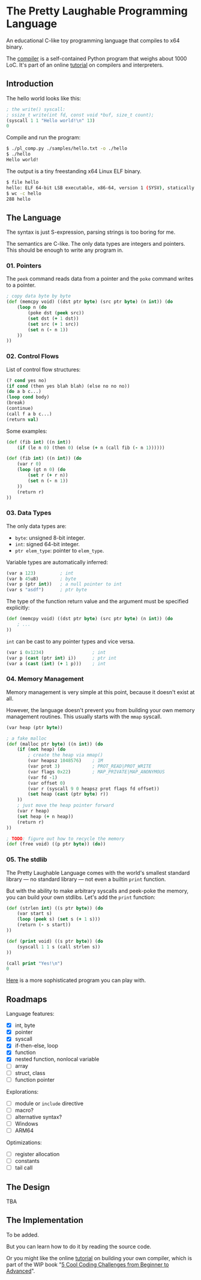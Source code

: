 # The Pretty Laughable Programming Language

An educational C-like toy programming language that compiles to x64 binary.

The [compiler](pl_comp.py) is a self-contained Python program that weighs about 1000 LoC.
It's part of an online [tutorial](https://build-your-own.org/b2a/p0_intro.html) on compilers and interpreters.

## Introduction

The hello world looks like this:

```clojure
; the write() syscall:
; ssize_t write(int fd, const void *buf, size_t count);
(syscall 1 1 "Hello world!\n" 13)
0
```

Compile and run the program:
```sh
$ ./pl_comp.py ./samples/hello.txt -o ./hello
$ ./hello
Hello world!
```

The output is a tiny freestanding x64 Linux ELF binary.
```sh
$ file hello
hello: ELF 64-bit LSB executable, x86-64, version 1 (SYSV), statically linked, no section header
$ wc -c hello
288 hello
```

## The Language

The syntax is just S-expression, parsing strings is too boring for me.

The semantics are C-like. The only data types are integers and pointers. This should be enough to write any program in.

### 01. Pointers

The `peek` command reads data from a pointer and the `poke` command writes to a pointer.

```clojure
; copy data byte by byte
(def (memcpy void) ((dst ptr byte) (src ptr byte) (n int)) (do
    (loop n (do
        (poke dst (peek src))
        (set dst (+ 1 dst))
        (set src (+ 1 src))
        (set n (- n 1))
    ))
))
```

### 02. Control Flows

List of control flow structures:

```clojure
(? cond yes no)
(if cond (then yes blah blah) (else no no no))
(do a b c...)
(loop cond body)
(break)
(continue)
(call f a b c...)
(return val)
```

Some examples:

```clojure
(def (fib int) ((n int))
    (if (le n 0) (then 0) (else (+ n (call fib (- n 1))))))
```

```clojure
(def (fib int) ((n int)) (do
    (var r 0)
    (loop (gt n 0) (do
        (set r (+ r n))
        (set n (- n 1))
    ))
    (return r)
))
```

### 03. Data Types

The only data types are:

- `byte`: unsigned 8-bit integer.
- `int`:  signed 64-bit integer.
- `ptr elem_type`: pointer to `elem_type`.

Variable types are automatically inferred:

```clojure
(var a 123)         ; int
(var b 45u8)        ; byte
(var p (ptr int))   ; a null pointer to int
(var s "asdf")      ; ptr byte
```

The type of the function return value and the argument must be specified explicitly:

```clojure
(def (memcpy void) ((dst ptr byte) (src ptr byte) (n int)) (do
    ; ...
))
```

`int` can be cast to any pointer types and vice versa.

```clojure
(var i 0x1234)                  ; int
(var p (cast (ptr int) i))      ; ptr int
(var a (cast (int) (+ 1 p)))    ; int
```

### 04. Memory Management

Memory management is very simple at this point, because it doesn't exist at all.

However, the language doesn't prevent you from building your own memory management routines. This usually starts with the `mmap` syscall.

```clojure
(var heap (ptr byte))

; a fake malloc
(def (malloc ptr byte) ((n int)) (do
    (if (not heap) (do
        ; create the heap via mmap()
        (var heapsz 1048576)    ; 1M
        (var prot 3)            ; PROT_READ|PROT_WRITE
        (var flags 0x22)        ; MAP_PRIVATE|MAP_ANONYMOUS
        (var fd -1)
        (var offset 0)
        (var r (syscall 9 0 heapsz prot flags fd offset))
        (set heap (cast (ptr byte) r))
    ))
    ; just move the heap pointer forward
    (var r heap)
    (set heap (+ n heap))
    (return r)
))

; TODO: figure out how to recycle the memory
(def (free void) ((p ptr byte)) (do))
```

### 05. The stdlib

The Pretty Laughable Language comes with the world's smallest standard library &mdash; no standard library &mdash; not even a builtin `print` function.

But with the ability to make arbitrary syscalls and peek-poke the memory, you can build your own stdlibs. Let's add the `print` function:

```clojure
(def (strlen int) ((s ptr byte)) (do
    (var start s)
    (loop (peek s) (set s (+ 1 s)))
    (return (- s start))
))

(def (print void) ((s ptr byte)) (do
    (syscall 1 1 s (call strlen s))
))

(call print "Yes!\n")
0
```

[Here](samples/malloc_and_strings.txt) is a more sophisticated program you can play with.

## Roadmaps

Language features:

- [x] int, byte
- [x] pointer
- [x] syscall
- [x] if-then-else, loop
- [x] function
- [x] nested function, nonlocal variable
- [ ] array
- [ ] struct, class
- [ ] function pointer

Explorations:

- [ ] module or `include` directive
- [ ] macro?
- [ ] alternative syntax?
- [ ] Windows
- [ ] ARM64

Optimizations:

- [ ] register allocation
- [ ] constants
- [ ] tail call

## The Design

TBA

## The Implementation

To be added.

But you can learn how to do it by reading the source code.

Or you might like the online [tutorial](https://build-your-own.org/b2a/p0_intro.html) on building your own compiler,
which is part of the WIP book "[5 Cool Coding Challenges from Beginner to Advanced](https://build-your-own.org/b2a/)".
